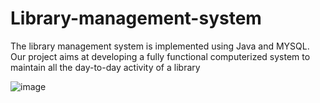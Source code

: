 # Library-management-system
The library management system is implemented using Java and MYSQL. Our project aims at developing a fully functional computerized system to maintain all the day-to-day activity of a library

![image](https://user-images.githubusercontent.com/71180093/191063505-a6d1c7a9-ba32-40b3-bba5-293f30921153.png)
